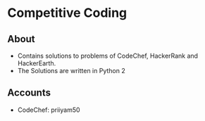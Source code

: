 # Competitive Coding

## About
- Contains solutions to problems of CodeChef, HackerRank and HackerEarth.
- The Solutions are written in Python 2

## Accounts
- CodeChef: priiyam50

